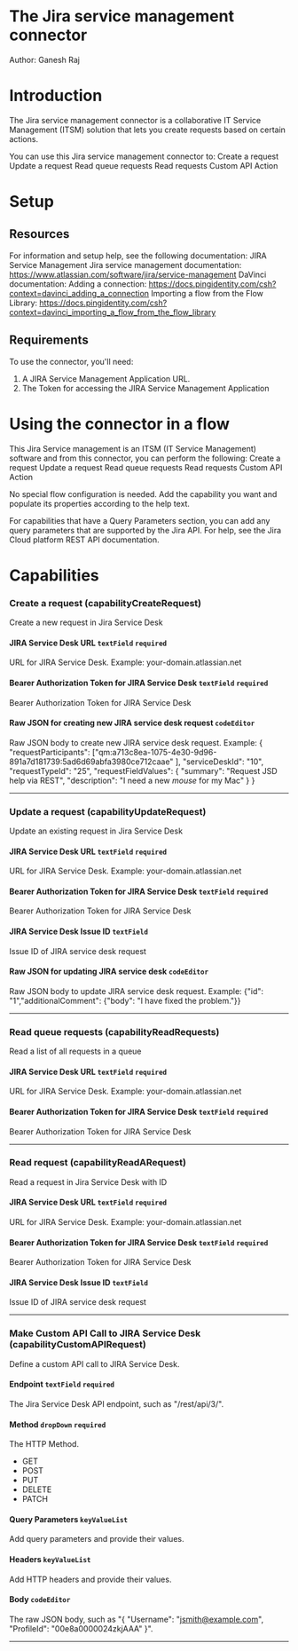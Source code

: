 
# The Jira service management connector


Author: Ganesh Raj

# Introduction

The Jira service management connector is a collaborative IT Service Management (ITSM) solution that lets you create requests based on certain actions.

You can use this Jira service management connector to:
Create a request
Update a request
Read queue requests
Read requests
Custom API Action

# Setup

## Resources

For information and setup help, see the following documentation:
JIRA Service Management
Jira service management documentation: https://www.atlassian.com/software/jira/service-management
DaVinci documentation:
Adding a connection: https://docs.pingidentity.com/csh?context=davinci_adding_a_connection
Importing a flow from the Flow Library: https://docs.pingidentity.com/csh?context=davinci_importing_a_flow_from_the_flow_library

## Requirements

To use the connector, you'll need:

1. A JIRA Service Management Application URL.
2. The Token for accessing the JIRA Service Management Application


# Using the connector in a flow

This Jira Service management is an ITSM (IT Service Management) software and from this connector, you can perform the following:
Create a request
Update a request
Read queue requests
Read requests
Custom API Action

No special flow configuration is needed. Add the capability you want and populate its properties according to the help text.

For capabilities that have a Query Parameters section, you can add any query parameters that are supported by the Jira API. For help, see the Jira Cloud platform REST API documentation.

# Capabilities

### Create a request (capabilityCreateRequest)


Create a new request in Jira Service Desk

#### JIRA Service Desk URL `textField` `required`


URL for JIRA Service Desk. Example: your-domain.atlassian.net

#### Bearer Authorization Token for JIRA Service Desk `textField` `required`


Bearer Authorization Token for JIRA Service Desk

#### Raw JSON for creating new JIRA service desk request `codeEditor`


Raw JSON body to create new JIRA service desk request. Example: {   "requestParticipants": ["qm:a713c8ea-1075-4e30-9d96-891a7d181739:5ad6d69abfa3980ce712caae"   ],   "serviceDeskId": "10",   "requestTypeId": "25",   "requestFieldValues": {     "summary": "Request JSD help via REST",     "description": "I need a new *mouse* for my Mac"   } }

---

### Update a request (capabilityUpdateRequest)


Update an existing request in Jira Service Desk

#### JIRA Service Desk URL `textField` `required`


URL for JIRA Service Desk. Example: your-domain.atlassian.net

#### Bearer Authorization Token for JIRA Service Desk `textField` `required`


Bearer Authorization Token for JIRA Service Desk

#### JIRA Service Desk Issue ID `textField`


Issue ID of JIRA service desk request

#### Raw JSON for updating JIRA service desk `codeEditor`


Raw JSON body to update JIRA service desk request. Example: {"id": "1","additionalComment": {"body": "I have fixed the problem."}}

---

### Read queue requests (capabilityReadRequests)


Read a list of all requests in a queue

#### JIRA Service Desk URL `textField` `required`


URL for JIRA Service Desk. Example: your-domain.atlassian.net

#### Bearer Authorization Token for JIRA Service Desk `textField` `required`


Bearer Authorization Token for JIRA Service Desk

---

### Read request (capabilityReadARequest)


Read a request in Jira Service Desk with ID

#### JIRA Service Desk URL `textField` `required`


URL for JIRA Service Desk. Example: your-domain.atlassian.net

#### Bearer Authorization Token for JIRA Service Desk `textField` `required`


Bearer Authorization Token for JIRA Service Desk

#### JIRA Service Desk Issue ID `textField`


Issue ID of JIRA service desk request

---

### Make Custom API Call to JIRA Service Desk (capabilityCustomAPIRequest)


Define a custom API call to JIRA Service Desk.

#### Endpoint `textField` `required`


The Jira Service Desk API endpoint, such as "/rest/api/3/<resource-name>".

#### Method `dropDown` `required`


The HTTP Method.


 - GET
 - POST
 - PUT
 - DELETE
 - PATCH

#### Query Parameters `keyValueList`


Add query parameters and provide their values.

#### Headers `keyValueList`


Add HTTP headers and provide their values.

#### Body `codeEditor`


The raw JSON body, such as "{ "Username": "jsmith@example.com", "ProfileId": "00e8a0000024zkjAAA" }".

---

